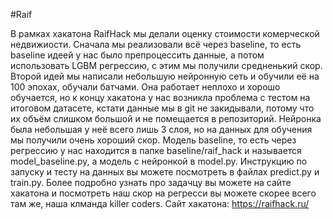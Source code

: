 #Raif

В рамках хакатона RaifHack мы делали оценку стоимости комерческой недвижиости. Сначала мы реализовали всё через baseline, то есть baseline идеей у нас было препроцессить данные, а потом использовать LGBM регрессию, с этим мы получили средненький скор. Второй идей мы написали небольшую нейронную сеть и обучили её на 100 эпохах, обучали батчами. Она работает неплохо и хорошо обучается, но к концу хакатона у нас возникла проблема с тестом на итоговом датасете, кстати данные мы в git не закидывали, потому что их объём слишком большой и не помещается в репозиторий. Нейронка была небольшая у неё всего лишь 3 слоя, но на данных для обучения мы получили очень хороший скор. Модель baseline, то есть через регрессию у нас находится в папке baseline/raif_hack и называется model_baseline.py, а модель с нейронкой в model.py. Инструкцию по запуску и тесту на данных вы можете посмотреть в файлах predict.py и train.py. Более подробно узнать про задачцу вы можете на сайте хакатона и посмотреть наш скор на регресси вы можете скорее всего там же, наша клманда killer coders.
Сайт хакатона: https://raifhack.ru/
